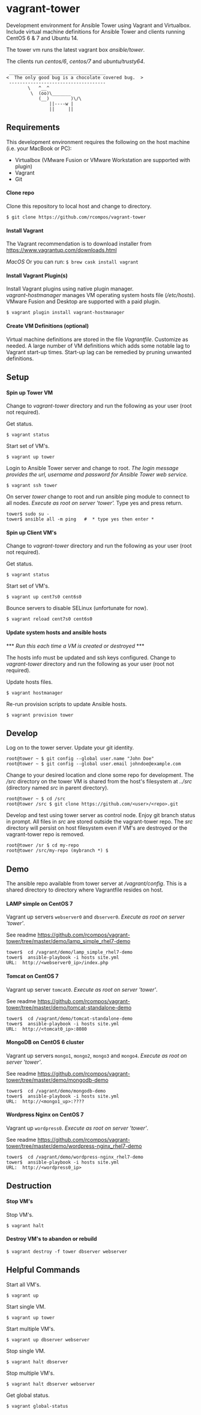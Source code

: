 # vagrant-tower

Development environment for Ansible Tower using Vagrant and Virtualbox.
Include virtual machine definitions for Ansible Tower and clients running CentOS 6 & 7 and Ubuntu 14.

The tower vm runs the latest vagrant box *ansible/tower*.

The clients run *centos/6*, *centos/7* and *ubuntu/trusty64*.

```
 ____________________________________
<  The only good bug is a chocolate covered bug.  >
 ------------------------------------
        \   ^__^
         \  (oo)\_______
            (__)        )\/\
                ||----w |
                ||     ||
```
## Requirements

This development environment requires the following on the host machine (i.e. your MacBook or PC):

  - Virtualbox (VMware Fusion or VMware Workstation are supported with plugin)
  - Vagrant
  - Git

#### Clone repo
Clone this repository to local host and change to directory.

`$ git clone https://github.com/rcompos/vagrant-tower`

#### Install Vagrant

The Vagrant recommendation is to download installer from https://www.vagrantup.com/downloads.html

*MacOS* Or you can run:
`$ brew cask install vagrant`

#### Install Vagrant Plugin(s)

Install Vagrant plugins using native plugin manager.  
*vagrant-hostmanager* manages VM operating system hosts file (*/etc/hosts*).
VMware Fusion and Desktop are supported with a paid plugin.

`$ vagrant plugin install vagrant-hostmanager`

#### Create VM Definitions (optional)

Virtual machine definitions are stored in the file *Vagrantfile*.  Customize as needed.
A large number of VM definitions which adds some notable lag to Vagrant start-up times.
Start-up lag can be remedied by pruning unwanted definitions.

## Setup
#### Spin up Tower VM

Change to *vagrant-tower* directory and run the following as your user (root not required).

Get status.

`$ vagrant status`

Start set of VM's.

`$ vagrant up tower`

Login to Ansible Tower server and change to root. 
*The login message provides the url, username and password for Ansible Tower web service.*

`$ vagrant ssh tower`

On server *tower* change to root and run ansible ping module to connect to all nodes.
*Execute as root on server 'tower'.*  Type yes and press return.

```
tower$ sudo su -
tower$ ansible all -m ping   #  * type yes then enter *
```

#### Spin up Client VM's

Change to *vagrant-tower* directory and run the following as your user (root not required).

Get status.

`$ vagrant status`

Start set of VM's.

`$ vagrant up cent7s0 cent6s0`

Bounce servers to disable SELinux (unfortunate for now).

`$ vagrant reload cent7s0 cent6s0`


#### Update system hosts and ansible hosts

*** _Run this each time a VM is created or destroyed_ ***

The hosts info must be updated and ssh keys configured.  Change to *vagrant-tower* directory and run the following as your user (root not required).

Update hosts files.

`$ vagrant hostmanager`

Re-run provision scripts to update Ansible hosts.

`$ vagrant provision tower`


## Develop

Log on to the tower server.  Update your git identity.

```
root@tower ~ $ git config --global user.name "John Doe"
root@tower ~ $ git config --global user.email johndoe@example.com
```

Change to your desired location and clone some repo for development.
The */src* directory on the tower VM is shared from the host's filesystem at *../src* (directory named *src* in parent directory).

```
root@tower ~ $ cd /src
root@tower /src $ git clone https://github.com/<user>/<repo>.git
```

Develop and test using tower server as control node.  Enjoy git branch status in prompt.
All files in *src* are stored outside the vagrant-tower repo.
The *src* directory will persist on host filesystem even if VM's are destroyed or the vagrant-tower repo is removed.

```
root@tower /sr $ cd my-repo
root@tower /src/my-repo (mybranch *) $
```

## Demo

The ansible repo available from tower server at */vagrant/config*.
This is a shared directory to directory where Vagrantfile resides on host.

#### LAMP simple on CentOS 7 
Vagrant up servers `webserver0` and `dbserver0`.  *Execute as root on server 'tower'*.

See readme https://github.com/rcompos/vagrant-tower/tree/master/demo/lamp_simple_rhel7-demo

```
tower$  cd /vagrant/demo/lamp_simple_rhel7-demo
tower$  ansible-playbook -i hosts site.yml
URL:  http://<webserver0_ip>/index.php
```

#### Tomcat on CentOS 7
Vagrant up server `tomcat0`.  *Execute as root on server 'tower'*.

See readme https://github.com/rcompos/vagrant-tower/tree/master/demo/tomcat-standalone-demo

```
tower$  cd /vagrant/demo/tomcat-standalone-demo
tower$  ansible-playbook -i hosts site.yml
URL:  http://<tomcat0_ip>:8080
```

#### MongoDB on CentOS 6 cluster
Vagrant up servers `mongo1`, `mongo2`, `mongo3` and `mongo4`.  *Execute as root on server 'tower'*.

See readme https://github.com/rcompos/vagrant-tower/tree/master/demo/mongodb-demo

```
tower$  cd /vagrant/demo/mongodb-demo
tower$  ansible-playbook -i hosts site.yml
URL:  http://<mongo1_up>:????
```

#### Wordpress Nginx on CentOS 7
Vagrant up `wordpress0`.  *Execute as root on server 'tower'*.

See readme https://github.com/rcompos/vagrant-tower/tree/master/demo/wordpress-nginx_rhel7-demo

```
tower$  cd /vagrant/demo/wordpress-nginx_rhel7-demo
tower$  ansible-playbook -i hosts site.yml
URL:  http://<wordpress0_ip>
```

## Destruction

#### Stop VM's

Stop VM's.

`$ vagrant halt`

#### Destroy VM's to abandon or rebuild

`$ vagrant destroy -f tower dbserver webserver`

## Helpful Commands

Start all VM's.

`$ vagrant up`

Start single VM.

`$ vagrant up tower`

Start multiple VM's.

`$ vagrant up dbserver webserver`

Stop single VM.

`$ vagrant halt dbserver`

Stop multiple VM's.

`$ vagrant halt dbserver webserver`

Get global status.

`$ vagrant global-status`
